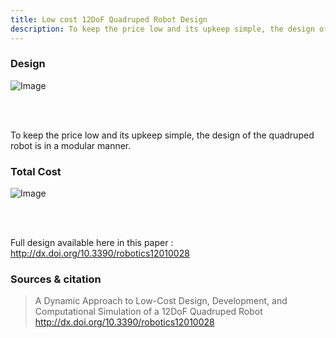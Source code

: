 ```yaml
---
title: Low cost 12DoF Quadruped Robot Design
description: To keep the price low and its upkeep simple, the design of the quadruped robot is in a modular manner. 
---
```


### Design 

![Image](https://github.com/user-attachments/assets/b0c435fa-b1bb-4d31-8715-f0acb33cbc56)

<br>
<br>

To keep the price low and its upkeep simple, the design of the quadruped robot is in a modular manner. 



### Total Cost 

![Image](https://github.com/user-attachments/assets/f61b56cd-5a38-486d-8d06-b9c37f0a683f)

<br>
<br>

Full design available here in this paper : http://dx.doi.org/10.3390/robotics12010028

### Sources & citation

> A Dynamic Approach to Low-Cost Design, Development, and Computational Simulation of a 12DoF Quadruped Robot http://dx.doi.org/10.3390/robotics12010028